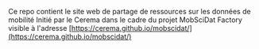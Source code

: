 Ce repo contient le site web de partage de ressources sur les données de mobilité
Initié par le Cerema dans le cadre du projet MobSciDat Factory
visible à l'adresse [https://cerema.github.io/mobscidat/](https://cerema.github.io/mobscidat/)
